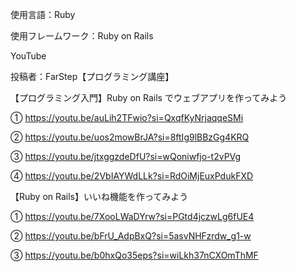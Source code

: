 使用言語：Ruby

使用フレームワーク：Ruby on Rails

YouTube

投稿者：FarStep【プログラミング講座】

【プログラミング入門】Ruby on Rails でウェブアプリを作ってみよう

① https://youtu.be/auLih2TFwio?si=QxqfKyNrjaqqeSMi

② https://youtu.be/uos2mowBrJA?si=8ftIg9lBBzGg4KRQ

③ https://youtu.be/jtxggzdeDfU?si=wQoniwfjo-t2vPVg

④ https://youtu.be/2VbIAYWdLLk?si=RdOiMjEuxPdukFXD

【Ruby on Rails】いいね機能を作ってみよう

① https://youtu.be/7XooLWaDYrw?si=PGtd4jczwLg6fUE4

② https://youtu.be/bFrU_AdpBxQ?si=5asvNHFzrdw_g1-w

③ https://youtu.be/b0hxQo35eps?si=wiLkh37nCXOmThMF
